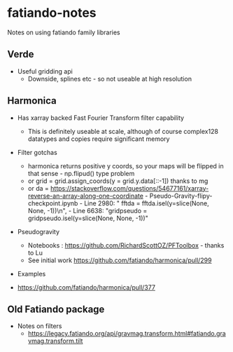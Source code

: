 # fatiando-notes
Notes on using fatiando family libraries

## Verde
- Useful gridding api
    - Downside, splines etc - so not useable at high resolution

## Harmonica
- Has xarray backed Fast Fourier Transform filter capability
    - This is definitely useable at scale, although of course complex128 datatypes and copies require significant memory    

- Filter gotchas
    - harmonica returns positive y coords, so your maps will be flipped in that sense - np.flipud() type problem
    - or  grid = grid.assign_coords(y = grid.y.data[::-1]) thanks to mg
    - or da =  https://stackoverflow.com/questions/54677161/xarray-reverse-an-array-along-one-coordinate
            - Pseudo-Gravity-flipy-checkpoint.ipynb
	        - Line 2980:     "    fftda = fftda.isel(y=slice(None, None, -1))\n",
	        - Line 6638:     "gridpseudo = gridpseudo.isel(y=slice(None, None, -1))"

- Pseudogravity
    - Notebooks : https://github.com/RichardScottOZ/PFToolbox - thanks to Lu
    - See initial work https://github.com/fatiando/harmonica/pull/299 

- Examples
- https://github.com/fatiando/harmonica/pull/377    



## Old Fatiando package
- Notes on filters
    - https://legacy.fatiando.org/api/gravmag.transform.html#fatiando.gravmag.transform.tilt
